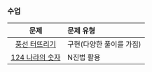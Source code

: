 ### 수업
|문제|문제 유형|
|:--:|:----|
|[풍선 터뜨리기](https://programmers.co.kr/learn/courses/30/lessons/68646)|구현(다양한 풀이를 가짐)|
|[124 나라의 숫자](https://programmers.co.kr/learn/courses/30/lessons/12899)|N진법 활용|
